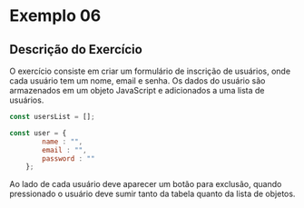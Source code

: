 # Exemplo 06
## Descrição do Exercício
O exercício consiste em criar um formulário de inscrição de usuários, onde cada usuário tem um nome, email e senha. Os dados do usuário são armazenados em um objeto JavaScript e adicionados a uma lista de usuários.
````javascript
const usersList = [];

const user = {
        name : "",
        email : "",
        password : ""
    };
````
Ao lado de cada usuário deve aparecer um botão para exclusão, quando pressionado o usuário deve sumir tanto da tabela quanto da lista de objetos.
